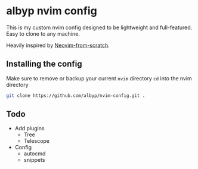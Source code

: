 # albyp nvim config
This is my custom nvim config designed to be lightweight and full-featured.
Easy to clone to any machine.

Heavily inspired by [Neovim-from-scratch](https://github.com/lunarvim/neovim-from-scratch).

## Installing the config
Make sure to remove or backup your current `nvim` directory
`cd` into the nvim directory
```sh
git clone https://github.com/albyp/nvim-config.git .
```

## Todo
- Add plugins
    - Tree
    - Telescope
- Config
    - autocmd
    - snippets
